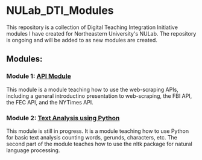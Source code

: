 # NULab_DTI_Modules
This repository is a collection of Digital Teaching Integration Initiative modules I have created for Northeastern University's NULab. The repository is ongoing and will be added to as new modules are created.

## Modules:

### Module 1: [API Module](https://github.com/Garrettmorrow/NULab_DTI_Modules/tree/master/web_scraping)<br>
This module is a module teaching how to use the web-scraping APIs, including a general introductino presentation to web-scraping, the FBI API, the FEC API, and the NYTimes API.

### Module 2: [Text Analysis using Python](https://github.com/Garrettmorrow/NULab_DTI_Modules/blob/master/Text_Analysis/Text_Analysis_In_Python.ipynb)<br>
This module is still in progress. It is a module teaching how to use Python for basic text analysis counting words, gerunds, characters, etc. The second part of the module teaches how to use the nltk package for natural language processing.
